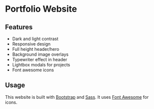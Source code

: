 # Portfolio Website

## Features

- Dark and light contrast
- Responsive design
- Full height header/hero
- Background image overlays
- Typewriter effect in header
- Lightbox modals for projects
- Font awesome icons

## Usage

This website is built with [Bootstrap](https://getbootstrap.com/) and [Sass](https://sass-lang.com/). It uses [Font Awesome](https://fontawesome.com/) for icons.
